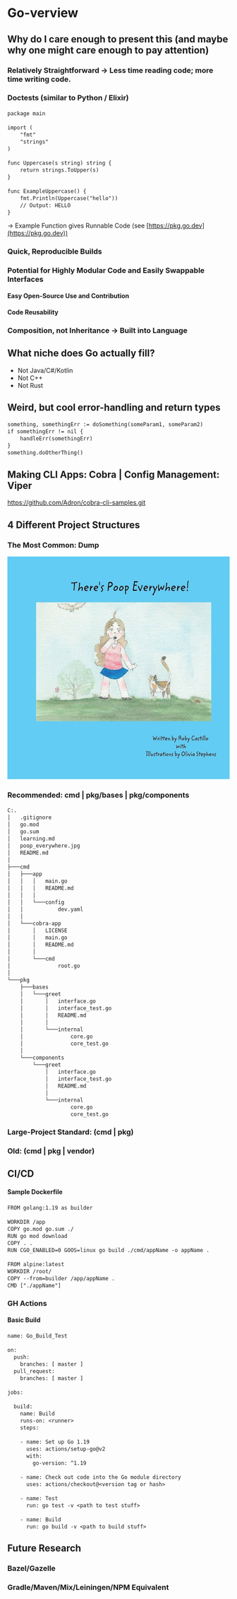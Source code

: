 # Go-verview

## Why do I care enough to present this (and maybe why one might care enough to pay attention)

### Relatively Straightforward -> Less time reading code; more time writing code.

### Doctests (similar to Python / Elixir)

```
package main

import (
    "fmt"
    "strings"
)

func Uppercase(s string) string {
    return strings.ToUpper(s)
}

func ExampleUppercase() {
    fmt.Println(Uppercase("hello"))
    // Output: HELLO
}

```
-> Example Function gives Runnable Code (see [https://pkg.go.dev](https://pkg.go.dev))

### Quick, Reproducible Builds

### Potential for Highly Modular Code and Easily Swappable Interfaces

#### Easy Open-Source Use and Contribution

#### Code Reusability

### Composition, not Inheritance -> Built into Language

## What niche does Go actually fill?

- Not Java/C#/Kotlin
- Not C++
- Not Rust

## Weird, but cool error-handling and return types

```
something, somethingErr := doSomething(someParam1, someParam2)
if somethingErr != nil {
	handleErr(somethingErr)
}
something.doOtherThing()
```

## Making CLI Apps: Cobra | Config Management: Viper

https://github.com/Adron/cobra-cli-samples.git

## 4 Different Project Structures

### The Most Common: Dump

![Poop Everywhere](poop_everywhere.jpg)

### Recommended: cmd | pkg/bases | pkg/components

```
C:.
│   .gitignore
│   go.mod
│   go.sum
│   learning.md
│   poop_everywhere.jpg
│   README.md
│
├───cmd
│   ├───app
│   │   │   main.go
│   │   │   README.md
│   │   │
│   │   └───config
│   │           dev.yaml
│   │
│   └───cobra-app
│       │   LICENSE
│       │   main.go
│       │   README.md
│       │
│       └───cmd
│               root.go
│
└───pkg
    ├───bases
    │   └───greet
    │       │   interface.go
    │       │   interface_test.go
    │       │   README.md
    │       │
    │       └───internal
    │               core.go
    │               core_test.go
    │
    └───components
        └───greet
            │   interface.go
            │   interface_test.go
            │   README.md
            │
            └───internal
                    core.go
                    core_test.go
```

### Large-Project Standard: (cmd | pkg)

### Old: (cmd | pkg | vendor)

## CI/CD

#### Sample Dockerfile

```
FROM golang:1.19 as builder

WORKDIR /app
COPY go.mod go.sum ./
RUN go mod download
COPY . .
RUN CGO_ENABLED=0 GOOS=linux go build ./cmd/appName -o appName .

FROM alpine:latest
WORKDIR /root/
COPY --from=builder /app/appName .
CMD ["./appName"]

```

### GH Actions

#### Basic Build

```
name: Go_Build_Test

on:
  push:
    branches: [ master ]
  pull_request:
    branches: [ master ]

jobs:

  build:
    name: Build
    runs-on: <runner>
    steps:

    - name: Set up Go 1.19
      uses: actions/setup-go@v2
      with:
        go-version: ^1.19

    - name: Check out code into the Go module directory
      uses: actions/checkout@<version tag or hash>

    - name: Test
      run: go test -v <path to test stuff>

    - name: Build
      run: go build -v <path to build stuff>

```

## Future Research

### Bazel/Gazelle

### Gradle/Maven/Mix/Leiningen/NPM Equivalent
